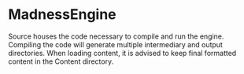 # MadnessEngine
Source houses the code necessary to compile and run the engine.
Compiling the code will generate multiple intermediary and output directories.
When loading content, it is advised to keep final formatted content in the Content directory.